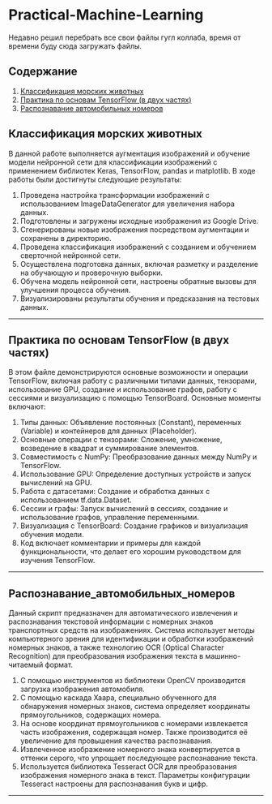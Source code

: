 # Practical-Machine-Learning

Недавно решил перебрать все свои файлы гугл коллаба, время от времени буду сюда загружать файлы.

## Содержание
1. [Классификация морских животных](#классификация-морских-животных)
2. [Практика по основам TensorFlow (в двух частях)](#практика-по-основам-tensorflow-в-двух-частях)
3. [Распознавание автомобильных номеров](#распознавание-автомобильных-номеров)

## Классификация морских животных
В данной работе выполняется аугментация изображений и обучение модели нейронной сети для классификации изображений с применением библиотек Keras, TensorFlow, pandas и matplotlib. В ходе работы были достигнуты следующие результаты:

1. Проведена настройка трансформации изображений с использованием ImageDataGenerator для увеличения набора данных.
2. Подготовлены и загружены исходные изображения из Google Drive.
3. Сгенерированы новые изображения посредством аугментации и сохранены в директорию.
4. Проведена классификация изображений с созданием и обучением сверточной нейронной сети.
5. Осуществлена подготовка данных, включая разметку и разделение на обучающую и проверочную выборки.
6. Обучена модель нейронной сети, настроены обратные вызовы для улучшения процесса обучения.
7. Визуализированы результаты обучения и предсказания на тестовых данных.

*****

## Практика по основам TensorFlow (в двух частях)
В этом файле демонстрируются основные возможности и операции TensorFlow, включая работу с различными типами данных, тензорами, использование GPU, создание и использование графов, работу с сессиями и визуализацию с помощью TensorBoard. Основные моменты включают:

1. Типы данных: Объявление постоянных (Constant), переменных (Variable) и контейнеров для данных (Placeholder).
2. Основные операции с тензорами: Сложение, умножение, возведение в квадрат и суммирование элементов.
3. Совместимость с NumPy: Преобразование данных между NumPy и TensorFlow.
4. Использование GPU: Определение доступных устройств и запуск вычислений на GPU.
5. Работа с датасетами: Создание и обработка данных с использованием tf.data.Dataset.
6. Сессии и графы: Запуск вычислений в сессиях, создание и использование графов, управление переменными.
7. Визуализация с TensorBoard: Создание графиков и визуализация обучения модели.
8. Код включает комментарии и примеры для каждой функциональности, что делает его хорошим руководством для изучения TensorFlow.

*****

## Распознавание_автомобильных_номеров
Данный скрипт предназначен для автоматического извлечения и распознавания текстовой информации с номерных знаков транспортных средств на изображениях. Система использует методы компьютерного зрения для идентификации и обработки изображений номерных знаков, а также технологию OCR (Optical Character Recognition) для преобразования изображения текста в машинно-читаемый формат.
1. С помощью инструментов из библиотеки OpenCV производится загрузка изображения автомобиля.
2. С помощью каскада Хаара, специально обученного для обнаружения номерных знаков, система определяет координаты прямоугольников, содержащих номера.
3. На основе координат прямоугольников с номерами извлекается часть изображения, содержащая номер. Также производится её увеличение для провышения качества распознавания.
4. Извлеченное изображение номерного знака конвертируется в оттенки серого, что упрощает последующее распознавание текста.
5. Используется библиотека Tesseract OCR для преобразования изображения номерного знака в текст. Параметры конфигурации Tesseract настроены для распознавания букв и цифр.

*****
